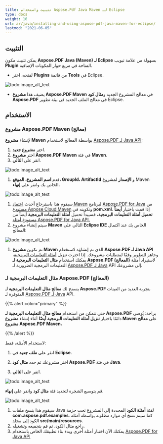 ```yaml
---
title: تثبيت واستخدام Aspose.Pdf Java Maven لـ Eclipse
type: docs
weight: 10
url: ar/java/installing-and-using-aspose-pdf-java-maven-for-eclipse/
lastmod: "2021-06-05"
---
```


## التثبيت

يمكن تثبيت مكون **Aspose.PDF Java (Maven) لـ Eclipse** بسهولة من علامة تبويب **Plugin** المتاحة في مربع حوار المكونات الإضافية.

- لفتحه، اختر **Plugins** من قائمة **Tools** في Eclipse.

![todo:image_alt_text](https://i.imgur.com/PCMRMUT.png)

- يضيف هذا **مشروع Aspose.PDF Maven** في معالج المشروع الجديد و**مثال كود Aspose.PDF** في معالج الملف الجديد في بيئة تطوير Eclipse.

## الاستخدام

### مشروع Aspose.PDF Maven (معالج)

لإنشاء **مشروع Maven** بواسطة المعالج لاستخدام [Aspose.PDF لـ Java API](http://www.aspose.com/java/pdf-component.aspx):

1. اختر **مشروع جديد**.
1. اختر **مشروع Aspose.PDF Maven** في فئة **Maven**.
1. انقر على **التالي**.

![todo:image_alt_text](https://i.imgur.com/6iywqND.png)

1. قدم **اسم المشروع، الموقع، GroupId، ArtifactId** و **الإصدار** لمشروع Maven الخاص بك وانقر على **إنهاء.**

![todo:image_alt_text](https://i.imgur.com/zURjIn1.png)

1. سيقوم هذا باسترجاع أحدث [اعتماد Maven](https://repository.aspose.com/webapp/#/artifacts/browse/tree/General/repo/com/aspose/aspose-pdf/) لبرنامج [Aspose.PDF for Java](http://www.aspose.com/java/pdf-component.aspx) من [مستودع Aspose Cloud Maven](https://repository.aspose.com/webapp/#/artifacts/browse/tree/General/repo) وتكوينه في **pom.xml**. إذا قمت باختيار **أيضاً تحميل أمثلة التعليمات البرمجية،** فسيبدأ تحميل **أمثلة التعليمات البرمجية** أيضاً من [مستودع أمثلة Aspose.PDF for Java API.](https://github.com/aspose-pdf/Aspose.PDF-for-Java/tree/master/Examples)
1. سيتم إنشاء مشروع **Maven** التالي على **Eclipse IDE** الخاص بك عند اكتمال المعالج:

![todo:image_alt_text](https://i.imgur.com/xRfHrku.png)

1. تم تكوين **مشروع Maven** الذي تم إنشاؤه لاستخدام **Aspose.PDF لـ Java API** وجاهز للتطوير وفقًا لمتطلبات مشروعك. إذا اخترت تنزيل [أمثلة التعليمات البرمجية](https://github.com/aspose-pdf/Aspose.PDF-for-Java/tree/master/Examples)، يمكنك استخدام **مثال التعليمات البرمجية لـ Aspose.PDF (المعالج)** لاستيراد أمثلة التعليمات البرمجية الضرورية لـ [Aspose.PDF لـ Java](http://www.aspose.com/java/pdf-component.aspx) API إلى مشروعك.

### مثال التعليمات البرمجية لـ Aspose.PDF (المعالج)

يسمح لك **معالج مثال التعليمات البرمجية لـ Aspose.PDF** بتجربة العديد من العينات المتوفرة لـ [Aspose.PDF لـ Java](http://www.aspose.com/java/pdf-component.aspx) API.

{{% alert color="primary" %}}

حتى تتمكن من استخدام **معالج مثال التعليمات البرمجية لـ Aspose.PDF** براحة: يُوصى دائمًا باختيار **تنزيل أمثلة التعليمات البرمجية أيضًا** أثناء إنشاء **مشروع Maven** على **معالج مشروع Aspose.PDF Maven**،

{{% /alert %}}

لاستخدام الأمثلة، فقط:

1. انقر على **ملف جديد** في **Eclipse**.

1. اختر مشروعك ثم حدد **مثال كود Aspose.PDF** في فئة **Java**.
1. انقر على **التالي**.

![todo:image_alt_text](https://i.imgur.com/AuWybe8.png)

قم بتوسيع الشجرة لتحديد فئة **مثال كود** وانقر على **إنهاء**.

![todo:image_alt_text](https://i.imgur.com/PToFZjJ.png)

1. سيقوم هذا بنسخ ملفات Java لفئة **أمثلة الكود** المحددة إلى المشروع تحت حزمة **com.aspose.pdf.examples**. كما سيتم نسخ أي موارد مطلوبة بواسطة أمثلة الكود إلى مجلد **src/main/resources**.
1. راجع مثال الكود، ثم قم بتجميعه وتشغيله.
1. يمكنك الآن اختبار أمثلة أخرى وبدء بناء تطبيقك الخاص باستخدام [Aspose.PDF for Java API](http://www.aspose.com/java/pdf-component.aspx)